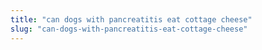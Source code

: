 ```yaml
---
title: "can dogs with pancreatitis eat cottage cheese"
slug: "can-dogs-with-pancreatitis-eat-cottage-cheese"
---
```


